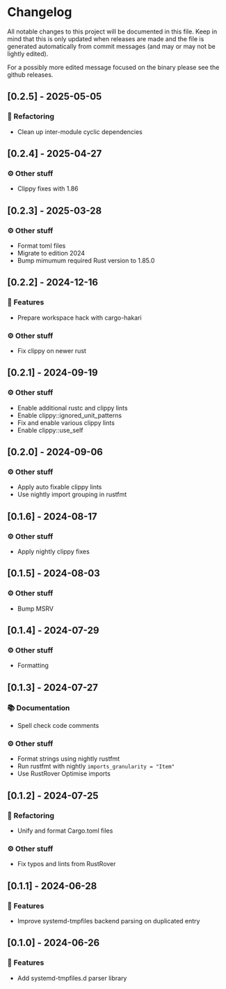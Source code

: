 # Changelog

All notable changes to this project will be documented in this file.
Keep in mind that this is only updated when releases are made and the file
is generated automatically from commit messages (and may or may not be lightly
edited).

For a possibly more edited message focused on the binary please see the github
releases.

## [0.2.5] - 2025-05-05

### 🚜 Refactoring

- Clean up inter-module cyclic dependencies

## [0.2.4] - 2025-04-27

### ⚙️ Other stuff

- Clippy fixes with 1.86

## [0.2.3] - 2025-03-28

### ⚙️ Other stuff

- Format toml files
- Migrate to edition 2024
- Bump mimumum required Rust version to 1.85.0

## [0.2.2] - 2024-12-16

### 🚀 Features

- Prepare workspace hack with cargo-hakari

### ⚙️ Other stuff

- Fix clippy on newer rust

## [0.2.1] - 2024-09-19

### ⚙️ Other stuff

- Enable additional rustc and clippy lints
- Enable clippy::ignored_unit_patterns
- Fix and enable various clippy lints
- Enable clippy::use_self

## [0.2.0] - 2024-09-06

### ⚙️ Other stuff

- Apply auto fixable clippy lints
- Use nightly import grouping in rustfmt

## [0.1.6] - 2024-08-17

### ⚙️ Other stuff

- Apply nightly clippy fixes

## [0.1.5] - 2024-08-03

### ⚙️ Other stuff

- Bump MSRV

## [0.1.4] - 2024-07-29

### ⚙️ Other stuff

- Formatting

## [0.1.3] - 2024-07-27

### 📚 Documentation

- Spell check code comments

### ⚙️ Other stuff

- Format strings using nightly rustfmt
- Run rustfmt with nightly `imports_granularity = "Item"`
- Use RustRover Optimise imports

## [0.1.2] - 2024-07-25

### 🚜 Refactoring

- Unify and format Cargo.toml files

### ⚙️ Other stuff

- Fix typos and lints from RustRover

## [0.1.1] - 2024-06-28

### 🚀 Features

- Improve systemd-tmpfiles backend parsing on duplicated entry

## [0.1.0] - 2024-06-26

### 🚀 Features

- Add systemd-tmpfiles.d parser library
